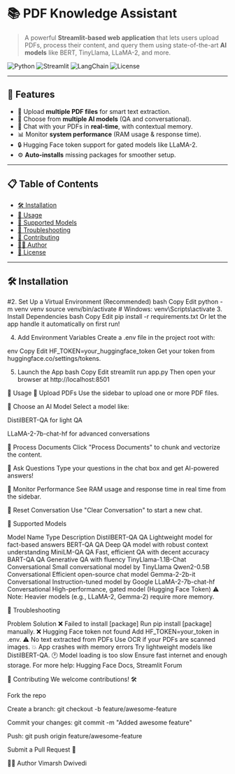 # 📚 PDF Knowledge Assistant

> A powerful **Streamlit-based web application** that lets users upload PDFs, process their content, and query them using state-of-the-art **AI models** like BERT, TinyLlama, LLaMA-2, and more.

![Python](https://img.shields.io/badge/Python-3.8%2B-blue.svg)
![Streamlit](https://img.shields.io/badge/Streamlit-Enabled-brightgreen)
![LangChain](https://img.shields.io/badge/LangChain-Integrated-orange)
![License](https://img.shields.io/badge/License-MIT-green.svg)

---

## 🚀 Features

- 📄 Upload **multiple PDF files** for smart text extraction.
- 🤖 Choose from **multiple AI models** (QA and conversational).
- 💬 Chat with your PDFs in **real-time**, with contextual memory.
- 📊 Monitor **system performance** (RAM usage & response time).
- 🔒 Hugging Face token support for gated models like LLaMA-2.
- ⚙️ **Auto-installs** missing packages for smoother setup.

---

## 📋 Table of Contents

- [🛠 Installation](#-installation)
- [📖 Usage](#-usage)
- [🤖 Supported Models](#-supported-models)
- [🐛 Troubleshooting](#-troubleshooting)
- [🤝 Contributing](#-contributing)
- [🧑‍💻 Author](#-author)
- [📜 License](#-license)

---

## 🛠 Installation


#2. Set Up a Virtual Environment (Recommended)
bash
Copy
Edit
python -m venv venv
source venv/bin/activate   # Windows: venv\Scripts\activate
3. Install Dependencies
bash
Copy
Edit
pip install -r requirements.txt
Or let the app handle it automatically on first run!

4. Add Environment Variables
Create a .env file in the project root with:

env
Copy
Edit
HF_TOKEN=your_huggingface_token
Get your token from huggingface.co/settings/tokens.

5. Launch the App
bash
Copy
Edit
streamlit run app.py
Then open your browser at http://localhost:8501

📖 Usage
🔹 Upload PDFs
Use the sidebar to upload one or more PDF files.

🔹 Choose an AI Model
Select a model like:

DistilBERT-QA for light QA

LLaMA-2-7b-chat-hf for advanced conversations

🔹 Process Documents
Click "Process Documents" to chunk and vectorize the content.

🔹 Ask Questions
Type your questions in the chat box and get AI-powered answers!

🔹 Monitor Performance
See RAM usage and response time in real time from the sidebar.

🔹 Reset Conversation
Use "Clear Conversation" to start a new chat.

🤖 Supported Models

Model Name	Type	Description
DistilBERT-QA	QA	Lightweight model for fact-based answers
BERT-QA	QA	Deep QA model with robust context understanding
MiniLM-QA	QA	Fast, efficient QA with decent accuracy
BART-QA	QA	Generative QA with fluency
TinyLlama-1.1B-Chat	Conversational	Small conversational model by TinyLlama
Qwen2-0.5B	Conversational	Efficient open-source chat model
Gemma-2-2b-it	Conversational	Instruction-tuned model by Google
LLaMA-2-7b-chat-hf	Conversational	High-performance, gated model (Hugging Face Token)
⚠️ Note: Heavier models (e.g., LLaMA-2, Gemma-2) require more memory.

🐛 Troubleshooting

Problem	Solution
❌ Failed to install [package]	Run pip install [package] manually.
❌ Hugging Face token not found	Add HF_TOKEN=your_token in .env.
⚠️ No text extracted from PDFs	Use OCR if your PDFs are scanned images.
💥 App crashes with memory errors	Try lightweight models like DistilBERT-QA.
🕐 Model loading is too slow	Ensure fast internet and enough storage.
For more help: Hugging Face Docs, Streamlit Forum

🤝 Contributing
We welcome contributions! 🛠

Fork the repo

Create a branch: git checkout -b feature/awesome-feature

Commit your changes: git commit -m "Added awesome feature"

Push: git push origin feature/awesome-feature

Submit a Pull Request 🎉

🧑‍💻 Author
Vimarsh Dwivedi
